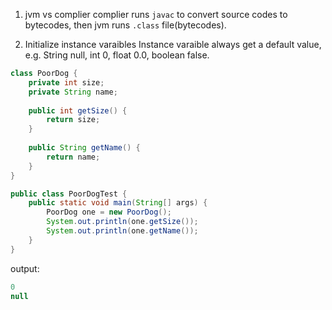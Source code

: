 1. jvm vs complier
complier runs `javac` to convert source codes to bytecodes, then jvm runs `.class` file(bytecodes).

2.  Initialize instance varaibles
Instance varaible always get a default value, e.g. String null, int 0, float 0.0, boolean false.

```java
class PoorDog {
    private int size;
    private String name;
    
    public int getSize() {
        return size;
    }
    
    public String getName() {
        return name;
    }
}
```

```java
public class PoorDogTest {
    public static void main(String[] args) {
        PoorDog one = new PoorDog();
        System.out.println(one.getSize());
        System.out.println(one.getName());
    }
}
```

output:

```java
0
null
```
